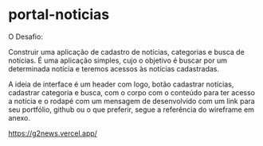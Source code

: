 # portal-noticias
O Desafio:

Construir uma aplicação de cadastro de notícias, categorias e busca de notícias.
É uma aplicação simples, cujo o objetivo é buscar por um determinada notícia e teremos acessos às notícias cadastradas.

A ideia de interface é um header com logo, botão cadastrar notícias, cadastrar categoria e busca, com o corpo com o conteúdo para ter acesso a notícia e o rodapé com um mensagem de desenvolvido com um link para seu portfólio, github ou o que preferir, segue a referência do wireframe em anexo.

https://g2news.vercel.app/

